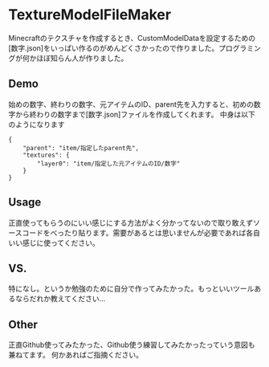 # TextureModelFileMaker
Minecraftのテクスチャを作成するとき、CustomModelDataを設定するための[数字.json]をいっぱい作るのがめんどくさかったので作りました。プログラミングが何かほぼ知らん人が作りました。

## Demo
始めの数字、終わりの数字、元アイテムのID、parent先を入力すると、初めの数字から終わりの数字まで[数字.json]ファイルを作成してくれます。
中身は以下のようになります
```
{
	"parent": "item/指定したparent先",
	"textures": {
		"layer0": "item/指定した元アイテムのID/数字"
	}
}
```

## Usage
正直使ってもらうのにいい感じにする方法がよく分かってないので取り敢えずソースコードをべったり貼ります。需要があるとは思いませんが必要であれば各自いい感じに使ってください。

## VS. 
特になし。というか勉強のために自分で作ってみたかった。もっといいツールあるならだれか教えてください...

## Other
正直Github使ってみたかった、Github使う練習してみたかったっていう意図も兼ねてます。
何かあればご指摘ください。
